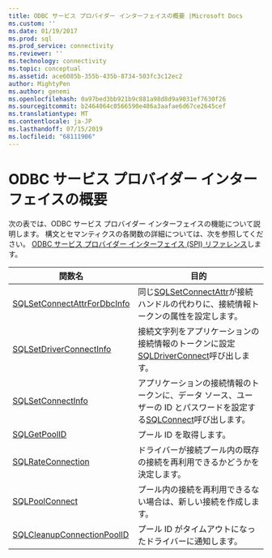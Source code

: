 ```yaml
---
title: ODBC サービス プロバイダー インターフェイスの概要 |Microsoft Docs
ms.custom: ''
ms.date: 01/19/2017
ms.prod: sql
ms.prod_service: connectivity
ms.reviewer: ''
ms.technology: connectivity
ms.topic: conceptual
ms.assetid: ace6085b-355b-435b-8734-503fc3c12ec2
author: MightyPen
ms.author: genemi
ms.openlocfilehash: 0a97bed3bb921b9c881a98d8d9a9031ef7630f26
ms.sourcegitcommit: b2464064c0566590e486a3aafae6d67ce2645cef
ms.translationtype: MT
ms.contentlocale: ja-JP
ms.lasthandoff: 07/15/2019
ms.locfileid: "68111906"
---
```

# <a name="odbc-service-provider-interface-summary"></a>ODBC サービス プロバイダー インターフェイスの概要
次の表では、ODBC サービス プロバイダー インターフェイスの機能について説明します。 構文とセマンティクスの各関数の詳細については、次を参照してください。 [ODBC サービス プロバイダー インターフェイス (SPI) リファレンス](../../../odbc/reference/syntax/odbc-service-provider-interface-spi-reference.md)します。  
  
|関数名|目的|  
|-------------------|-------------|  
|[SQLSetConnectAttrForDbcInfo](../../../odbc/reference/syntax/sqldatasourcetodriver-function.md)|同じ[SQLSetConnectAttr](../../../odbc/reference/syntax/sqlsetconnectattr-function.md)が接続ハンドルの代わりに、接続情報トークンの属性を設定します。|  
|[SQLSetDriverConnectInfo](../../../odbc/reference/syntax/sqldrivertodatasource-function.md)|接続文字列をアプリケーションの接続情報のトークンに設定[SQLDriverConnect](../../../odbc/reference/syntax/sqldriverconnect-function.md)呼び出します。|  
|[SQLSetConnectInfo](../../../odbc/reference/syntax/sqldatasourcetodriver-function.md)|アプリケーションの接続情報のトークンに、データ ソース、ユーザーの ID とパスワードを設定する[SQLConnect](../../../odbc/reference/syntax/sqlconnect-function.md)呼び出します。|  
|[SQLGetPoolID](../../../odbc/reference/syntax/sqldatasourcetodriver-function.md)|プール ID を取得します。|  
|[SQLRateConnection](../../../odbc/reference/syntax/sqldatasourcetodriver-function.md)|ドライバーが接続プール内の既存の接続を再利用できるかどうかを決定します。|  
|[SQLPoolConnect](../../../odbc/reference/syntax/sqldatasourcetodriver-function.md)|プール内の接続を再利用できるない場合は、新しい接続を作成します。|  
|[SQLCleanupConnectionPoolID](../../../odbc/reference/syntax/sqldatasourcetodriver-function.md)|プール ID がタイムアウトになったドライバーに通知します。|
